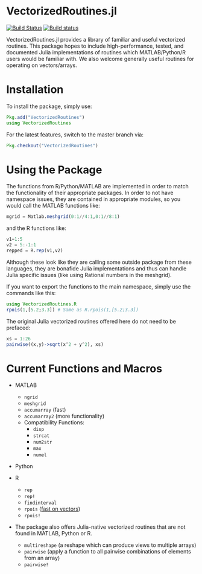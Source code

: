 # VectorizedRoutines.jl

[![Build Status](https://travis-ci.org/ChrisRackauckas/VectorizedRoutines.jl.svg?branch=master)](https://travis-ci.org/ChrisRackauckas/VectorizedRoutines.jl) [![Build status](https://ci.appveyor.com/api/projects/status/if9fipfemtdyg49p?svg=true)](https://ci.appveyor.com/project/ChrisRackauckas/vectorizedroutines-jl)

VectorizedRoutines.jl provides a library of familiar and useful vectorized routines. This package hopes to include high-performance, tested, and documented  Julia implementations  of routines which MATLAB/Python/R users would be familiar with. We also welcome generally useful routines for operating on vectors/arrays.

# Installation


To install the package, simply use:

```julia
Pkg.add("VectorizedRoutines")
using VectorizedRoutines
```

For the latest features, switch to the master branch via:

```julia
Pkg.checkout("VectorizedRoutines")
```

# Using the Package

The functions from R/Python/MATLAB are implemented in order to match the functionality
of their appropriate packages. In order to not have namespace issues, they are
contained in appropriate modules, so you would call the MATLAB functions like:

```julia
mgrid = Matlab.meshgrid(0:1//4:1,0:1//8:1)
```

and the R functions like:

```julia
v1=1:5
v2 = 5:-1:1
repped = R.rep(v1,v2)
```

Although these look like they are calling some outside package from these languages,
they are bonafide Julia implementations and thus can handle Julia specific issues
(like using Rational numbers in the meshgrid).

If you want to export the functions to the main namespace, simply use the commands like this:

```julia
using VectorizedRoutines.R
rpois(1,[5.2;3.3]) # Same as R.rpois(1,[5.2;3.3])

```
The original Julia vectorized routines offered here do not need to be prefaced:

```julia
xs = 1:26
pairwise((x,y)->sqrt(x^2 + y^2), xs)
```

# Current Functions and Macros

- MATLAB
  - `ngrid`
  - `meshgrid`
  - `accumarray` (fast)
  - `accumarray2` (more functionality)
  - Compatibility Functions:
    - `disp`
    - `strcat`
    - `num2str`
    - `max`
    - `numel`
    
- Python

- R
  - `rep`
  - `rep!`
  - `findinterval`
  - `rpois` ([fast on vectors](http://codereview.stackexchange.com/questions/134926/benchmarks-of-scientific-programming-languages-r-julia-mathematica-matlab-f/135220#135220))
  - `rpois!`

- The package also offers Julia-native vectorized routines that are not found in MATLAB, Python or R.
  - `multireshape` (a reshape which can produce views to multiple arrays)
  - `pairwise` (apply a function to all pairwise combinations of elements from an array)
  - `pairwise!`
